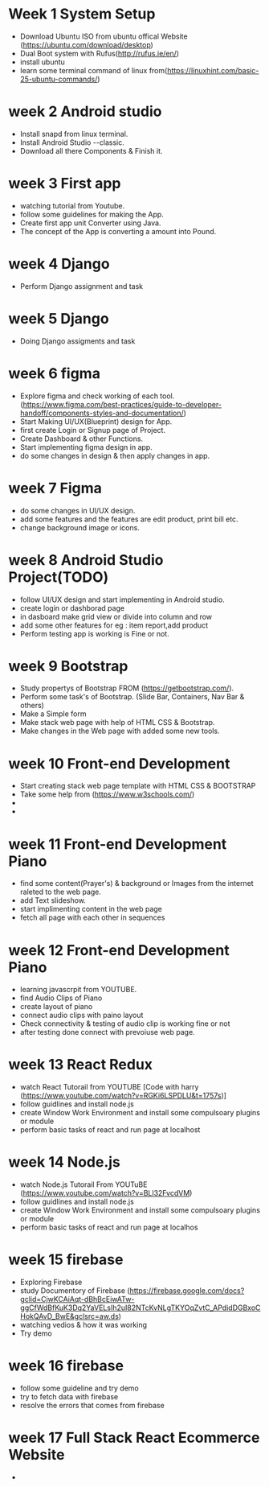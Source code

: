 # Week 1 System Setup
* Download Ubuntu ISO from ubuntu  offical Website (https://ubuntu.com/download/desktop)
* Dual Boot system  with  Rufus(http://rufus.ie/en/)
* install ubuntu
* learn some terminal command of linux from(https://linuxhint.com/basic-25-ubuntu-commands/)

# week 2 Android studio
* Install snapd from linux terminal.
* Install Android Studio --classic.
* Download all there Components & Finish it.

# week 3 First app 
*  watching tutorial from Youtube.
*  follow some guidelines for making the App.
*  Create first app unit Converter using Java.
*  The concept of the App is converting a amount into Pound.

# week 4 Django
*  Perform Django assignment and task

# week 5 Django
* Doing Django assigments and task

# week 6 figma
* Explore figma and check working of each tool. (https://www.figma.com/best-practices/guide-to-developer-handoff/components-styles-and-documentation/)
* Start Making UI/UX(Blueprint) design for App.
* first create Login or Signup page of Project.
* Create Dashboard & other Functions.
* Start implementing figma design in app.
* do some changes in design & then apply changes in app.

# week 7 Figma
* do some changes in UI/UX design.
* add some features and the features are edit  product, print bill  etc.
* change background image or icons. 

# week 8 Android Studio Project(TODO)
* follow UI/UX design and start implementing in Android studio.
*  create login or dashborad page
*  in dasboard make grid view or divide into column and row
*  add some other features for eg : item report,add product 
*  Perform testing app is working is Fine or not.

# week 9 Bootstrap
* Study  propertys of Bootstrap FROM (https://getbootstrap.com/).
* Perform some task's of Bootstrap. (Slide Bar, Containers, Nav Bar & others)
* Make a Simple form
* Make stack web page with help of HTML CSS & Bootstrap.
* Make changes in the Web page with added some new tools.

# week 10 Front-end Development
* Start creating stack web page template with HTML CSS & BOOTSTRAP
* Take some help from (https://www.w3schools.com/)
* 
* 


# week 11  Front-end Development Piano
* find some content(Prayer's) & background or Images from the internet raleted to the web page.
* add  Text slideshow.
* start implimenting content in the web page
* fetch all page with each other in sequences

# week 12 Front-end Development Piano
*  learning javascrpit from YOUTUBE.
* find Audio Clips of Piano 
* create layout of piano
* connect audio clips with paino layout
* Check connectivity & testing of audio clip is working fine or not
* after testing done connect with prevoiuse web page.
 
# week 13 React Redux
* watch React Tutorail from YOUTUBE [Code with harry (https://www.youtube.com/watch?v=RGKi6LSPDLU&t=1757s)]
* follow guidlines and install node.js
* create Window Work Environment and install some compulsoary plugins or module
* perform basic tasks of react and run page at localhost

# week 14 Node.js
* watch Node.js Tutorail From YOUTuBE (https://www.youtube.com/watch?v=BLl32FvcdVM)
*  follow guidlines and install node.js
* create Window Work Environment and install some compulsoary plugins or module
* perform basic tasks of react and run page at localhos

# week 15  firebase
* Exploring Firebase 
* study Documentory of Firebase (https://firebase.google.com/docs?gclid=CjwKCAiAqt-dBhBcEiwATw-ggCfWdBfKuK3Dq2YaVELsIh2uI82NTcKvNLgTKYOqZvtC_APdidDGBxoCHokQAvD_BwE&gclsrc=aw.ds)
* watching vedios & how it was working
* Try demo 

# week 16 firebase
* follow some guideline and try demo  
* try to fetch data with firebase
* resolve the errors that comes from firebase

# week 17  Full Stack React Ecommerce Website
*




